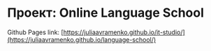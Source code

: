 # Проект: Online Language School

Github Pages link: [https://juliaavramenko.github.io/it-studio/](https://juliaavramenko.github.io/language-school/)


